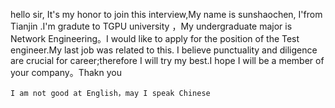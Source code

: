 hello sir,
    It's my honor to join this interview,My name is sunshaochen, I'from Tianjin .I'm gradute to TGPU university ，My undergraduate major is Network Engineering。I would like to apply for the position of the Test engineer.My last job was related to this. I believe punctuality and diligence are crucial for career;therefore I will try my best.I hope I will be a member of your company。Thakn you


    I am not good at English，may I speak Chinese